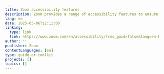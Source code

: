 ```yaml
---
title: Zoom accessibility features
description: Zoom provides a range of accessibility features to ensure an inclusive experience for all users. Key features include closed captioning and live transcription (automated or manual), screen reader support (compatible with NVDA, JAWS, VoiceOver, and TalkBack), and full keyboard navigation with customizable shortcuts. Users can also adjust video display options to highlight interpreters or key speakers, and set language preferences for improved caption accuracy.
lang: en
date: 2025-05-06T12:11:00
linking:
  type: link
  link: https://www.zoom.com/en/accessibility/?cms_guid=false&lang=en-US
author: ''
publisher: Zoom
contentLanguages: [en]
type: guide-or-toolkit
projects: []
topics: []
---
```

